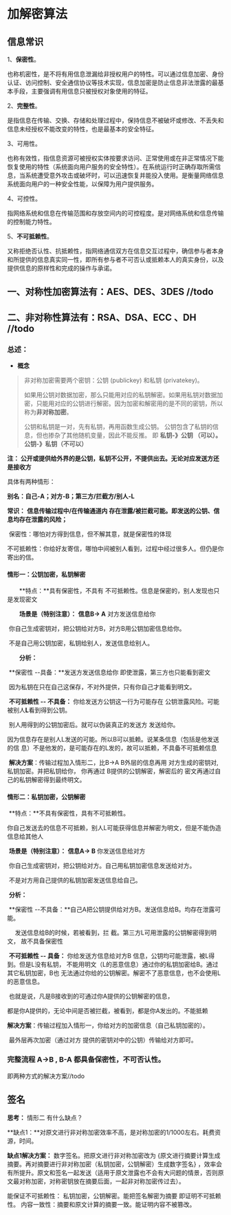 # 加解密算法

## 信息常识

1、**保密性**。

也称机密性，是不将有用信息泄漏给非授权用户的特性。可以通过信息加密、身份认证、访问控制、安全通信协议等技术实现，信息加密是防止信息非法泄露的最基本手段，主要强调有用信息只被授权对象使用的特征。

2、**完整性**。

是指信息在传输、交换、存储和处理过程中，保持信息不被破坏或修改、不丢失和信息未经授权不能改变的特性，也是最基本的安全特征。

3、可用性。

也称有效性，指信息资源可被授权实体按要求访问、正常使用或在非正常情况下能恢复使用的特性（系统面向用户服务的安全特性）。在系统运行时正确存取所需信息，当系统遭受意外攻击或破坏时，可以迅速恢复并能投入使用。是衡量网络信息系统面向用户的一种安全性能，以保障为用户提供服务。

4、可控性。

指网络系统和信息在传输范围和存放空间内的可控程度。是对网络系统和信息传输的控制能力特性。

5、**不可抵赖性**。

又称拒绝否认性、抗抵赖性，指网络通信双方在信息交互过程中，确信参与者本身和所提供的信息真实同一性，即所有参与者不可否认或抵赖本人的真实身份，以及提供信息的原样性和完成的操作与承诺。



## 一、对称性加密算法有：AES、DES、3DES //todo











## 二、非对称性算法有：RSA、DSA、ECC  、DH //todo

### 总述：

- **概念**

> 非对称加密需要两个密钥：公钥 (publickey) 和私钥 (privatekey)。
>
> 如果用公钥对数据加密，那么只能用对应的私钥解密。如果用私钥对数据加密，只能用对应的公钥进行解密。因为加密和解密用的是不同的密钥，所以称为**非对称加密**。
>
> 公钥和私钥是一对，先有私钥，再用函数生成公钥。
> 公钥包含了私钥的信息，但也掺杂了其他随机变量，因此不能反推。
> 即  **私钥-》公钥 （可以）。公钥-》私钥（不可以）**

**注： 公开或提供给外界的是公钥，私钥不公开，不提供出去。无论对应发送方还是接收方**

具体有两种情形：

**别名：自己-A；对方-B；第三方/拦截方/别人-L**

**常识：** **信息传输过程中/在传输通道内  存在泄露/被拦截可能。即发送的公钥、信息均存在泄露的风险；**

​            保密性：哪怕对方得到信息，但不解其意，就是保密性的体现

​			不可抵赖性：你给好友寄信，哪怕中间被别人看到，过程中经过很多人。但仍是你寄出的信。



#### **情形一：公钥加密，私钥解密**　

　　**特点：**具有保密性，不具有 不可抵赖性。信息是保密的，别人发现也只是发现密文

　　**场景是（特别注意）：** **信息B-> A** 对方发送信息给你

​												你自己生成密钥对，把公钥给对方B，对方B用公钥加密信息给你。

​												不是自己用公钥加密，私钥给别人，发送信息给别人。

　　**分析：**

​				**保密性 --具备：**发送方发送信息给你  即使泄露，第三方也只能看到密文

​											 因为私钥在只在自己这保存，不对外提供，只有你自己才能看到明文。

​				**不可抵赖性 -- 不具备：** 你给发送方公钥这一行为可能存在 公钥泄露风险。可能被别人**L**看到得到公钥。

​        										别人用得到的公钥加密后。就可以伪装真正的发送方  发送给你。

​												因为信息存在是别人L发送的可能。所以B可以抵赖。说某条信息（包括是他发送的信												息）不是他发的，是可能存在的L发的，故可以抵赖，不具备不可抵赖信息

​		 **解决方案**：传输过程加入情形二，比B->A  B外层的信息再用 对方生成的密钥对, 私钥加密。并把私钥给你， 							你再通过 B提供的公钥解密，解密后的 密文再通过自己的私钥解密得到最终明文。



####  **情形二：私钥加密，公钥解密**

​		**特点：**不具有保密性，具有不可抵赖性。

​					你自己发送去的信息不可抵赖，别人L可能获得信息并解密为明文，但是不能伪造信息给其他人

​		 **场景是（特别注意）：**  **信息A-> B** 你发送信息给对方

​												 你自己生成密钥对，把公钥给对方。自己用私钥加密信息发送给对方。

​												不是对方用自己提供的私钥加密发送信息给自己。

​		**分析：**

​				**保密性 --不具备：**自己A把公钥提供给对方B。发送信息给B。均存在泄露可能。

​											　发送信息给B的时候，若被看到，拦	截。第三方L可用泄露的公钥解密得到明文，												故不具备保密性

​				 **不可抵赖性 -- 具备：** 你给发送方信息给对方B 信息，公钥均可能泄露，被L得到。但是L没有私钥，													不能用明文（L的恶意信息）通过你的私钥加密给B。通过其它私钥加密，B也													无法通过你给的公钥解密。解密不了恶意信息，也不会使用L的恶意信息。

​													也就是说，凡是B接收到的可通过你A提供的公钥解密的信息，

​													都是你A提供的，无论中间是否被拦截，被看到，都是你A发出的。不能抵赖

​		**解决方案**：传输过程加入情形一，你给对方的加密信息（自己私钥加密的）。

​							最外层再次加密（通过对方  提供的密钥对中的公钥）传输给对方即可。





### 完整流程   A->B , B-A 都具备保密性，不可否认性。 

即两种方式的解决方案//todo 



##  签名

**思考：** 情形二 有什么缺点？

**缺点1：**对原文进行非对称加密效率不高，是对称加密的1/1000左右。耗费资源，时间。

**缺点1解决方案：** 数字签名。把原文进行非对称加密改为  {原文进行摘要计算生成摘要。再对摘要进行非对称加密（私钥加密，公钥解密）生成数字签名}  ，效率会有所提升。原文和签名一起发送（适用于原文泄露也不会有大问题的情景，否则原文最对称加密，对称密钥放在摘要后面，一起非对称加密传过去）。

能保证不可抵赖性： 私钥加密，公钥解密。能把签名解密为摘要 即证明不可抵赖性。
内容一致性：摘要和原文计算的摘要一致。能证明内容不被篡改。







​                                            